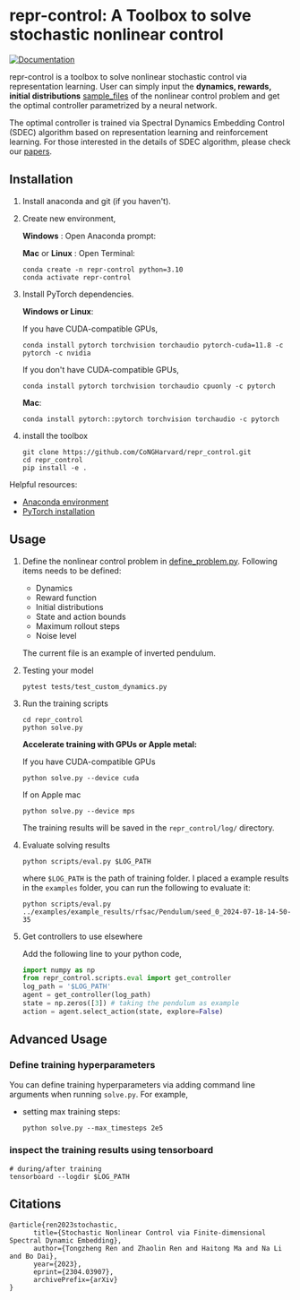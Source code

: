 # repr-control: A Toolbox to solve stochastic nonlinear control

[![Documentation](https://img.shields.io/badge/Documentation-Online-blue)](https://repr-control-orgnaization.readthedocs.io/en/latest/)



repr-control is a toolbox to solve nonlinear stochastic control via representation learning. 
User can simply input the **dynamics, rewards, initial distributions** [sample_files](repr_control/define_problem.py) of the nonlinear control problem
and get the optimal controller parametrized by a neural network.

The optimal controller is trained via Spectral Dynamics Embedding Control (SDEC) algorithm based on representation learning and reinforcement learning.
For those interested in the details of SDEC algorithm, please check our [papers](https://arxiv.org/abs/2304.03907).

## Installation
1. Install anaconda and git (if you haven't).
2. Create new environment,
   
   **Windows** : Open Anaconda prompt:

   **Mac** or **Linux** : Open Terminal:
    
    ```shell
    conda create -n repr-control python=3.10
    conda activate repr-control
    ```
3. Install PyTorch dependencies. 
  
    **Windows or Linux**: 

    If you have CUDA-compatible GPUs,
    ```shell
    conda install pytorch torchvision torchaudio pytorch-cuda=11.8 -c pytorch -c nvidia
    ```
    If you don't have CUDA-compatible GPUs,
    ```shell
    conda install pytorch torchvision torchaudio cpuonly -c pytorch
    ```
   **Mac**:
    ```shell
    conda install pytorch::pytorch torchvision torchaudio -c pytorch
    ```
4. install the toolbox
    ```shell
   git clone https://github.com/CoNGHarvard/repr_control.git
   cd repr_control
   pip install -e .
   ```

Helpful resources: 
- [Anaconda environment](https://conda.io/projects/conda/en/latest/user-guide/getting-started.html)
- [PyTorch installation](https://pytorch.org/get-started/locally/)

## Usage
1. Define the nonlinear control problem in [define_problem.py](repr_control/define_problem.py). Following items needs to be defined:
   - Dynamics
   - Reward function
   - Initial distributions
   - State and action bounds
   - Maximum rollout steps
   - Noise level
   
   The current file is an example of inverted pendulum.

2. Testing your model
   ```shell
   pytest tests/test_custom_dynamics.py
   ```
3. Run the training scripts
   ```shell
   cd repr_control
   python solve.py 
   ```
   
   **Accelerate training with GPUs or Apple metal:**

   If you have CUDA-compatible GPUs
      ```shell
      python solve.py --device cuda
      ```
   If on Apple mac
      ```shell
      python solve.py --device mps 
      ```
   The training results will be saved in the `repr_control/log/` directory.  

4. Evaluate solving results
   ```shell
   python scripts/eval.py $LOG_PATH
   ```
   where `$LOG_PATH` is the path of training folder. I placed a example results in the `examples` folder, you can run the following to evaluate it:
   ```shell
   python scripts/eval.py ../examples/example_results/rfsac/Pendulum/seed_0_2024-07-18-14-50-35
   ```   

5. Get controllers to use elsewhere

   Add the following line to your python code,

   ```python
   import numpy as np
   from repr_control.scripts.eval import get_controller
   log_path = '$LOG_PATH'
   agent = get_controller(log_path)
   state = np.zeros([3]) # taking the pendulum as example
   action = agent.select_action(state, explore=False)
   ```
   

## Advanced Usage

### Define training hyperparameters
You can define training hyperparameters via adding command line arguments when running `solve.py`. For example,
- setting max training steps:
   ```shell
   python solve.py --max_timesteps 2e5
   ```

### inspect the training results using tensorboard

```shell
# during/after training
tensorboard --logdir $LOG_PATH
```

## Citations
```
@article{ren2023stochastic,
      title={Stochastic Nonlinear Control via Finite-dimensional Spectral Dynamic Embedding}, 
      author={Tongzheng Ren and Zhaolin Ren and Haitong Ma and Na Li and Bo Dai},
      year={2023},
      eprint={2304.03907},
      archivePrefix={arXiv}
}
```
